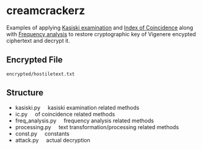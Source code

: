 creamcrackerz
=============
Examples of applying [Kasiski examination](https://en.wikipedia.org/wiki/Kasiski_examination) and [Index of Coincidence](https://en.wikipedia.org/wiki/Index_of_coincidence) along with [Frequency analysis](https://en.wikipedia.org/wiki/Frequency_analysis) to restore cryptographic key of Vigenere encypted ciphertext and decrypt it.

Encrypted File
-------------
```
encrypted/hostiletext.txt
```

Structure
-------------

  - kasiski.py        &nbsp; &nbsp; kasiski examination related methods
  - ic.py             &nbsp; &nbsp; of coincidence related methods
  - freq_analysis.py  &nbsp; &nbsp; frequency analysis related methods
  - processing.py     &nbsp; &nbsp; text transformation/processing related methods
  - const.py          &nbsp; &nbsp; constants
  - attack.py         &nbsp; &nbsp; actual decryption 
